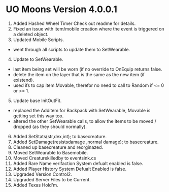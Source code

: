 # UO Moons Version 4.0.0.1

1. Added Hashed Wheel Timer Check out readme for details.
2. Fixed an issue with item/mobile creation where the event is triggered on a deleted object.
3. Updated Mobile Scripts.
- went through all scripts to update them to SetWearable.
4. Update to SetWearable.
- last item being set will be worn (if no override to OnEquip returns false.
- delete the item on the layer that is the same as the new item (if existend).
- used ifs to cap item.Movable, therefor no need to call to Random if <= 0 or >= 1.
5. Update base InitOutFit.
- replaced the Additem for Backpack with SetWearable, Movable is getting set this way too.
- altered the other SetWearable calls, to allow the items to be moved / dropped (as they should normally).
6. Added SetStats(str,dex,int); to basecreature.
7. Added SetDamage(resistsdamage ,normal damage); to basecreature.
8. Cleaned up basecreature and reorginazed.
9. Moved SetWearable to Basemobile.
10. Moved Creaturekilledby to eventsink.cs
11. Added Rare Name verifaction System defualt enabled is false.
12. Added Player History System Defualt Enabled is false.
13. Upgraded Version Control2.
14. Upgraded Server Files to be Current.
15. Added Texas Hold'm.


